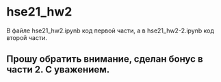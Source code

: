 # hse21_hw2
В файле hse21_hw2.ipynb код первой части, а в hse21_hw2-2.ipynb код второй части.
## Прошу обратить внимание, сделан бонус в части 2. С уважением.
